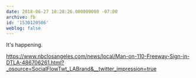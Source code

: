 ```yaml
---
date: 2018-06-27 10:28:26.000000000 -07:00
archive: fb
id: '1530120506'
weblog: false
---
```


It's happening. 

https://www.nbclosangeles.com/news/local/Man-on-110-Freeway-Sign-in-DTLA-486706261.html?_osource=SocialFlowTwt_LABrand&__twitter_impression=true

